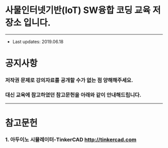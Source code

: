 # 사물인터넷기반(IoT) SW융합 코딩 교육 저장소 입니다.
----------------------------------------------------
* Last updates: 2019.06.18

# 공지사항
### 저작권 문제로 강의자료를 공개할 수가 없는 점 양해해주세요.
### 대신 교육에 참고하였던 참고문헌을 아래와 같이 안내해드립니다.
---------------------------------------------------------------

# 참고문헌
### 1. 아두이노 시뮬레이터-TinkerCAD http://tinkercad.com
>








